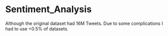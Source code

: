 # Sentiment_Analysis

Although the original dataset had 16M Tweets. Due to some complications I had to use <0.5% of datasets.

